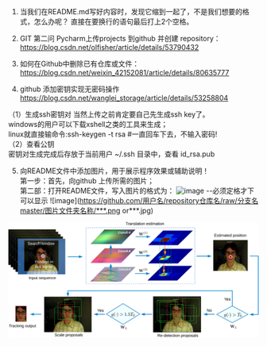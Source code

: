 1. 当我们在README.md写好内容时，发现它缩到一起了，不是我们想要的格式，怎么办呢？  直接在要换行的语句最后打上2个空格。

2. GIT 第二问 Pycharm上传projects 到github 并创建 repository：  
     https://blog.csdn.net/olfisher/article/details/53790432  
3. 如何在Github中删除已有仓库或文件：
     https://blog.csdn.net/weixin_42152081/article/details/80635777  

4. github 添加密钥实现无密码操作
   https://blog.csdn.net/wanglei_storage/article/details/53258804

（1）生成ssh密钥对
    当然上传之前肯定要自己先生成ssh key了。  
    windows的用户可以下载xshell之类的工具来生成；  
    linux就直接输命令:ssh-keygen -t rsa    #一直回车下去，不输入密码!  
（2）查看公钥  
    密钥对生成完成后存放于当前用户 ~/.ssh 目录中，查看 id_rsa.pub  
          
5. 向README文件中添加图片，用于展示程序效果或辅助说明！  
   第一步：首先，向github 上传所需的图片；  
   第二部：打开README文件，写入图片的格式为： 
     ![image](图片的URL) --必须定格才下可以显示
     ![image](https://github.com/用户名/repository仓库名/raw/分支名master/图片文件夹名称/***.png or***.jpg)
   
 ![image](https://github.com/liuliu408/image/blob/master/image1.png)

